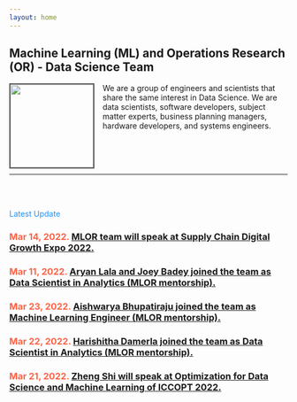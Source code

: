 ```yaml
---
layout: home
---
```

<meta name="viewport" content="width=device-width, initial-scale=1">
<link rel="shortcut icon" type="image/png" href="/pics/Team-Business-People-Success-Teamwork-Group-4630294.png">
<!-- <link rel="icon" type="image/png" sizes="96x96" href="pics/favicon-96x96.png"> -->
<style>
#hp  {
float: left;    
 margin: 0 15px 0 0;
}
img {
  border: 2px solid #555;
}

body {
background-color: rgb(241,236,238);
background-color: radial-gradient(circle, rgba(241,236,238,1) 0%, rgba(97,124,196,1) 75%);
}
 
</style>
<script src="https://kit.fontawesome.com/7812f4f196.js" crossorigin="anonymous"></script>



<p><h2>Machine Learning (ML) and Operations Research (OR) - Data Science Team</h2></p>
  
<p><img src="/pics/Team-Business-People-Success-Teamwork-Group-4630294.png" id="hp" alt="" width="150"></p>
<p>We are a group of engineers and scientists that share the same interest in Data Science. We are data scientists, software developers, subject matter experts, business planning managers, hardware developers, and systems engineers.</p>
<br/>
<br/>
<br/>
<hr>
<br/>
<br/>
<p style="color:DodgerBlue;">Latest Update<p>
<p></p>
<p><h3 style="color:Tomato;">Mar 14, 2022. <a href='https://ml-or-ds-team.github.io/news/2022/04/12/b/news.html'>
MLOR team will speak at Supply Chain Digital Growth Expo 2022.</a></h3></p>
<p><h3 style="color:Tomato;">Mar 11, 2022. <a href='https://ml-or-ds-team.github.io/news/2022/04/12/news.html'>
Aryan Lala and Joey Badey joined the team as Data Scientist in Analytics (MLOR mentorship).</a></h3></p>
<p><h3 style="color:Tomato;">Mar 23, 2022. <a href='https://ml-or-ds-team.github.io/news/2022/03/23/news.html'>
Aishwarya Bhupatiraju joined the team as Machine Learning Engineer (MLOR mentorship).
</a></h3></p>
<p><h3 style="color:Tomato;">Mar 22, 2022. <a href='https://ml-or-ds-team.github.io/news/2022/03/22/news.html'>
Harishitha Damerla joined the team as Data Scientist in Analytics (MLOR mentorship).
</a></h3></p>
<p><h3 style="color:Tomato;">Mar 21, 2022. <a href='https://ml-or-ds-team.github.io/news/2022/03/21/news.html'>
Zheng Shi will speak at Optimization for Data Science and Machine Learning of ICCOPT 2022.
</a></h3></p>

